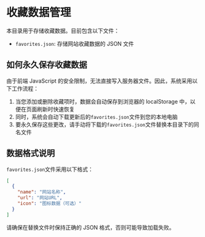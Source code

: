 # 收藏数据管理

本目录用于存储收藏数据。目前包含以下文件：

- `favorites.json`: 存储网站收藏数据的 JSON 文件

## 如何永久保存收藏数据

由于前端 JavaScript 的安全限制，无法直接写入服务器文件。因此，系统采用以下工作流程：

1. 当您添加或删除收藏项时，数据会自动保存到浏览器的 localStorage 中，以便在页面刷新时快速恢复
2. 同时，系统会自动下载更新后的`favorites.json`文件到您的本地电脑
3. 要永久保存这些更改，请手动将下载的`favorites.json`文件替换本目录下的同名文件

## 数据格式说明

`favorites.json`文件采用以下格式：

```json
[
  {
    "name": "网站名称",
    "url": "网站URL",
    "icon": "图标数据（可选）"
  }
]
```

请确保在替换文件时保持正确的 JSON 格式，否则可能导致加载失败。

